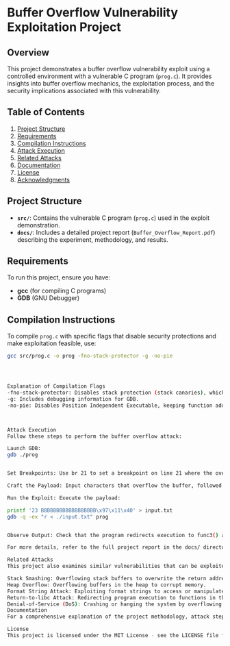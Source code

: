 # Buffer Overflow Vulnerability Exploitation Project

## Overview
This project demonstrates a buffer overflow vulnerability exploit using a controlled environment with a vulnerable C program (`prog.c`). It provides insights into buffer overflow mechanics, the exploitation process, and the security implications associated with this vulnerability.

## Table of Contents
1. [Project Structure](#project-structure)
2. [Requirements](#requirements)
3. [Compilation Instructions](#compilation-instructions)
4. [Attack Execution](#attack-execution)
5. [Related Attacks](#related-attacks)
6. [Documentation](#documentation)
7. [License](#license)
8. [Acknowledgments](#acknowledgments)

## Project Structure
- **`src/`**: Contains the vulnerable C program (`prog.c`) used in the exploit demonstration.
- **`docs/`**: Includes a detailed project report (`Buffer_Overflow_Report.pdf`) describing the experiment, methodology, and results.

## Requirements
To run this project, ensure you have:
- **gcc** (for compiling C programs)
- **GDB** (GNU Debugger)

## Compilation Instructions
To compile `prog.c` with specific flags that disable security protections and make exploitation feasible, use:

```bash
gcc src/prog.c -o prog -fno-stack-protector -g -no-pie




Explanation of Compilation Flags
-fno-stack-protector: Disables stack protection (stack canaries), which usually detect buffer overflows.
-g: Includes debugging information for GDB.
-no-pie: Disables Position Independent Executable, keeping function addresses static for easier debugging and exploitation.



Attack Execution
Follow these steps to perform the buffer overflow attack:

Launch GDB:
gdb ./prog


Set Breakpoints: Use br 21 to set a breakpoint on line 21 where the overflow occurs.

Craft the Payload: Input characters that overflow the buffer, followed by the address of the target function (func3()).

Run the Exploit: Execute the payload:

printf '23 BBBBBBBBBBBBBBBBBB\x97\x11\x40' > input.txt
gdb -q -ex "r < ./input.txt" prog


Observe Output: Check that the program redirects execution to func3() and prints the output "Inside func3".

For more details, refer to the full project report in the docs/ directory.

Related Attacks
This project also examines similar vulnerabilities that can be exploited using buffer overflows:

Stack Smashing: Overflowing stack buffers to overwrite the return address.
Heap Overflow: Overflowing buffers in the heap to corrupt memory.
Format String Attack: Exploiting format strings to access or manipulate memory.
Return-to-libc Attack: Redirecting program execution to functions in the libc library.
Denial-of-Service (DoS): Crashing or hanging the system by overflowing buffers.
Documentation
For a comprehensive explanation of the project methodology, attack steps, and observations, see the Buffer Overflow Project Report in the docs/ folder.

License
This project is licensed under the MIT License - see the LICENSE file for details.